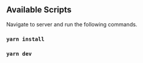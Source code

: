 ## Available Scripts

Navigate to server and run the following commands.

### `yarn install`
### `yarn dev`
